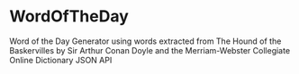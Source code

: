 # WordOfTheDay
 Word of the Day Generator using words extracted from The Hound of the Baskervilles by Sir Arthur Conan Doyle and the Merriam-Webster Collegiate Online Dictionary JSON API
